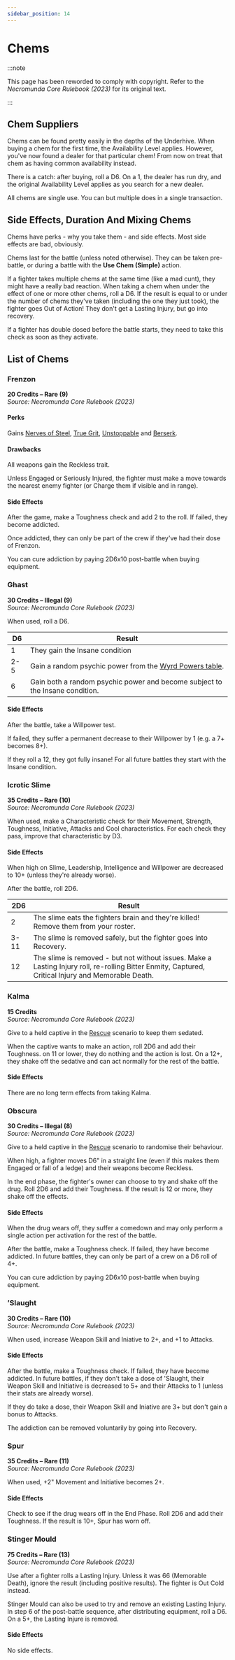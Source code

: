 ```yaml
---
sidebar_position: 14
---
```


# Chems

:::note

This page has been reworded to comply with copyright. Refer to the _Necromunda Core Rulebook (2023)_ for its original text.

:::

## Chem Suppliers[](https://necrovox.org/docs/armoury/armour#chem-suppliers "Direct link to Chem Suppliers")

Chems can be found pretty easily in the depths of the Underhive. When buying a chem for the first time, the Availability Level applies. However, you've now found a dealer for that particular chem! From now on treat that chem as having common availability instead.

There is a catch: after buying, roll a D6. On a 1, the dealer has run dry, and the original Availability Level applies as you search for a new dealer.

All chems are single use. You can but multiple does in a single transaction.

## Side Effects, Duration And Mixing Chems[](https://necrovox.org/docs/armoury/armour#side-effects-duration-and-mixing-chems "Direct link to Side Effects, Duration And Mixing Chems")

Chems have perks - why you take them - and side effects. Most side effects are bad, obviously.

Chems last for the battle (unless noted otherwise). They can be taken pre-battle, or during a battle with the **Use Chem (Simple)** action.

If a fighter takes multiple chems at the same time (like a mad cunt), they might have a really bad reaction. When taking a chem when under the effect of one or more other chems, roll a D6. If the result is equal to or under the number of chems they've taken (including the one they just took), the fighter goes Out of Action! They don't get a Lasting Injury, but go into recovery.

If a fighter has double dosed before the battle starts, they need to take this check as soon as they activate.

## List of Chems[](https://necrovox.org/docs/armoury/armour#list-of-chems "Direct link to List of Chems")

### Frenzon[](https://necrovox.org/docs/armoury/armour#frenzon "Direct link to Frenzon")

**20 Credits – Rare (9)**  
_Source: Necromunda Core Rulebook (2023)_

#### Perks[](https://necrovox.org/docs/armoury/armour#perks "Direct link to Perks")

Gains [Nerves of Steel](https://necrovox.org/docs/gang-fighters-and-their-weaponry/skills/#4-nerves-of-steel), [True Grit](https://necrovox.org/docs/gang-fighters-and-their-weaponry/skills/#5-true-grit), [Unstoppable](https://necrovox.org/docs/gang-fighters-and-their-weaponry/skills/#6-unstoppable) and [Berserk](https://necrovox.org/docs/gang-fighters-and-their-weaponry/skills/#1-berserker).

#### Drawbacks[](https://necrovox.org/docs/armoury/armour#drawbacks "Direct link to Drawbacks")

All weapons gain the Reckless trait.

Unless Engaged or Seriously Injured, the fighter must make a move towards the nearest enemy fighter (or Charge them if visible and in range).

#### Side Effects[](https://necrovox.org/docs/armoury/armour#side-effects "Direct link to Side Effects")

After the game, make a Toughness check and add 2 to the roll. If failed, they become addicted.

Once addicted, they can only be part of the crew if they've had their dose of Frenzon.

You can cure addiction by paying 2D6x10 post-battle when buying equipment.

### Ghast[](https://necrovox.org/docs/armoury/armour#ghast "Direct link to Ghast")

**30 Credits – Illegal (9)**  
_Source: Necromunda Core Rulebook (2023)_

When used, roll a D6.

| D6 | Result |
| --- | --- |
| 1 | They gain the Insane condition |
| 2-5 | Gain a random psychic power from the [Wyrd Powers table](https://necrovox.org/docs/the-rules/psykers#wyrd-powers). |
| 6 | Gain both a random psychic power and become subject to the Insane condition. |

#### Side Effects[](https://necrovox.org/docs/armoury/armour#side-effects-1 "Direct link to Side Effects")

After the battle, take a Willpower test.

If failed, they suffer a permanent decrease to their Willpower by 1 (e.g. a 7+ becomes 8+).

If they roll a 12, they got fully insane! For all future battles they start with the Insane condition.

### Icrotic Slime[](https://necrovox.org/docs/armoury/armour#icrotic-slime "Direct link to Icrotic Slime")

**35 Credits – Rare (10)**  
_Source: Necromunda Core Rulebook (2023)_

When used, make a Characteristic check for their Movement, Strength, Toughness, Initiative, Attacks and Cool characteristics. For each check they pass, improve that characteristic by D3.

#### Side Effects[](https://necrovox.org/docs/armoury/armour#side-effects-2 "Direct link to Side Effects")

When high on Slime, Leadership, Intelligence and Willpower are decreased to 10+ (unless they're already worse).

After the battle, roll 2D6.

| 2D6 | Result |
| --- | --- |
| 2 | The slime eats the fighters brain and they're killed! Remove them from your roster. |
| 3-11 | The slime is removed safely, but the fighter goes into Recovery. |
| 12 | The slime is removed - but not without issues. Make a Lasting Injury roll, re-rolling Bitter Enmity, Captured, Critical Injury and Memorable Death. |

### Kalma[](https://necrovox.org/docs/armoury/armour#kalma "Direct link to Kalma")

**15 Credits**  
_Source: Necromunda Core Rulebook (2023)_

Give to a held captive in the [Rescue](https://necrovox.org/docs/scenarios/scenario-list/rescue-mission) scenario to keep them sedated.

When the captive wants to make an action, roll 2D6 and add their Toughness. on 11 or lower, they do nothing and the action is lost. On a 12+, they shake off the sedative and can act normally for the rest of the battle.

#### Side Effects[](https://necrovox.org/docs/armoury/armour#side-effects-3 "Direct link to Side Effects")

There are no long term effects from taking Kalma.

### Obscura[](https://necrovox.org/docs/armoury/armour#obscura "Direct link to Obscura")

**30 Credits – Illegal (8)**  
_Source: Necromunda Core Rulebook (2023)_

Give to a held captive in the [Rescue](https://necrovox.org/docs/scenarios/scenario-list/rescue-mission) scenario to randomise their behaviour.

When high, a fighter moves D6" in a straight line (even if this makes them Engaged or fall of a ledge) and their weapons become Reckless.

In the end phase, the fighter's owner can choose to try and shake off the drug. Roll 2D6 and add their Toughness. If the result is 12 or more, they shake off the effects.

#### Side Effects[](https://necrovox.org/docs/armoury/armour#side-effects-4 "Direct link to Side Effects")

When the drug wears off, they suffer a comedown and may only perform a single action per activation for the rest of the battle.

After the battle, make a Toughness check. If failed, they have become addicted. In future battles, they can only be part of a crew on a D6 roll of 4+.

You can cure addiction by paying 2D6x10 post-battle when buying equipment.

### ’Slaught[](https://necrovox.org/docs/armoury/armour#slaught "Direct link to ’Slaught")

**30 Credits – Rare (10)**  
_Source: Necromunda Core Rulebook (2023)_

When used, increase Weapon Skill and Iniative to 2+, and +1 to Attacks.

#### Side Effects[](https://necrovox.org/docs/armoury/armour#side-effects-5 "Direct link to Side Effects")

After the battle, make a Toughness check. If failed, they have become addicted. In future battles, if they don't take a dose of 'Slaught, their Weapon Skill and Initiative is decreased to 5+ and their Attacks to 1 (unless their stats are already worse).

If they do take a dose, their Weapon Skill and Iniative are 3+ but don't gain a bonus to Attacks.

The addiction can be removed voluntarily by going into Recovery.

### Spur[](https://necrovox.org/docs/armoury/armour#spur "Direct link to Spur")

**35 Credits – Rare (11)**  
_Source: Necromunda Core Rulebook (2023)_

When used, +2" Movement and Initiative becomes 2+.

#### Side Effects[](https://necrovox.org/docs/armoury/armour#side-effects-6 "Direct link to Side Effects")

Check to see if the drug wears off in the End Phase. Roll 2D6 and add their Toughness. If the result is 10+, Spur has worn off.

### Stinger Mould[](https://necrovox.org/docs/armoury/armour#stinger-mould "Direct link to Stinger Mould")

**75 Credits – Rare (13)**  
_Source: Necromunda Core Rulebook (2023)_

Use after a fighter rolls a Lasting Injury. Unless it was 66 (Memorable Death), ignore the result (including positive results). The fighter is Out Cold instead.

Stinger Mould can also be used to try and remove an existing Lasting Injury. In step 6 of the post-battle sequence, after distributing equipment, roll a D6. On a 5+, the Lasting Injure is removed.

#### Side Effects[](https://necrovox.org/docs/armoury/armour#side-effects-7 "Direct link to Side Effects")

No side effects.
